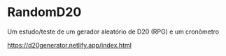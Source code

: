 # RandomD20

Um estudo/teste de um gerador aleatório de D20 (RPG) e um cronômetro

https://d20generator.netlify.app/index.html
